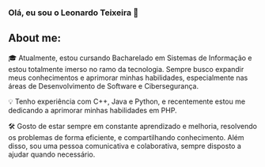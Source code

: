 ### Olá, eu sou o Leonardo Teixeira 👋

## About me:

🎓 Atualmente, estou cursando Bacharelado em Sistemas de Informação e estou totalmente imerso no ramo da tecnologia. Sempre busco expandir meus conhecimentos e aprimorar minhas habilidades, especialmente nas áreas de Desenvolvimento de Software e Cibersegurança.

💡 Tenho experiência com C++, Java e Python, e recentemente estou me dedicando a aprimorar minhas habilidades em PHP.

🛠️ Gosto de estar sempre em constante aprendizado e melhoria, resolvendo os problemas de forma eficiente, e compartilhando conhecimento. Além disso, sou uma pessoa comunicativa e colaborativa, sempre disposto a ajudar quando necessário.
